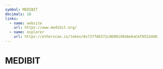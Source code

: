 ```yaml
---
symbol: MEDIBIT
decimals: 18
links:
  - name: website
    url: https://www.medibit.org/
  - name: explorer
    url: https://etherscan.io/token/0x737fA0372c8D001904Ae6aCAf0552d4015F9c947
---
```


# MEDIBIT
